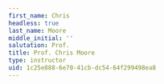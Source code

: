 ```yaml
---
first_name: Chris
headless: true
last_name: Moore
middle_initial: ''
salutation: Prof.
title: Prof. Chris Moore
type: instructor
uid: 1c25e888-6e70-41cb-dc54-64f299498ea8
---
```

